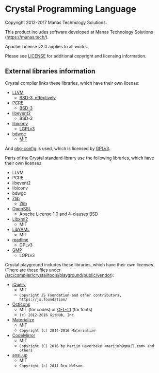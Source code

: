 # Crystal Programming Language

Copyright 2012-2017 Manas Technology Solutions.

This product includes software developed at Manas Technology Solutions (<https://manas.tech/>).

Apache License v2.0 applies to all works.

Please see [LICENSE](/LICENSE) for additional copyright and licensing information.

## External libraries information

Crystal compiler links these libraries, which have their own license:

  * [LLVM](http://llvm.org/)
    - [BSD-3, effectively](http://releases.llvm.org/2.8/LICENSE.TXT)
  * [PCRE](http://pcre.org/)
    - [BSD-3](https://opensource.org/licenses/BSD-3-Clause)
  * [libevent2](http://libevent.org/)
    - BSD-3
  * [libiconv](https://www.gnu.org/software/libiconv/)
    - [LGPLv3](https://www.gnu.org/licenses/lgpl-3.0.en.html)
  * [bdwgc](http://www.hboehm.info/gc/)
    - [MIT](https://opensource.org/licenses/MIT)

And [pkg-config](https://www.freedesktop.org/wiki/Software/pkg-config/) is used, which is licensed by [GPLv3](https://www.gnu.org/licenses/gpl-3.0.en.html).

Parts of the Crystal standard library use the following libraries, which have their own licenses:

  * LLVM
  * PCRE
  * libevent2
  * libiconv
  * bdwgc
  * [Zlib](http://www.zlib.net/)
    - [Zlib](https://opensource.org/licenses/Zlib)
  * [OpenSSL](https://www.openssl.org/)
    - Apache License 1.0 and 4-clauses BSD
  * [Libxml2](http://xmlsoft.org/)
    - MIT
  * [LibYAML](http://pyyaml.org/wiki/LibYAML)
    - MIT
  * [readline](https://cnswww.cns.cwru.edu/php/chet/readline/rltop.html)
    - GPLv3
  * [GMP](https://gmplib.org/)
    - LGPLv3

Crystal playground includes these libraries, which have their own licenses.
(There are these files under [/src/compiler/crystal/tools/playground/public/vendor](/src/compiler/crystal/tools/playground/public/vendor)):

   * [jQuery](https://jquery.com/)
     - MIT
     - `Copyright JS Foundation and other contributors, https://js.foundation/`
   * [Octicons](https://octicons.github.com/)
     - MIT (for codes) or [OFL-1.1](https://opensource.org/licenses/OFL-1.1) (for fonts)
     - `(c) 2012-2016 GitHub, Inc.`
   * [Materialize](http://materializecss.com/)
     - MIT
     - `Copyright (c) 2014-2016 Materialize`
   * [CodeMirror](https://codemirror.net/)
     - MIT
     - `Copyright (C) 2016 by Marijn Haverbeke <marijnh@gmail.com> and others`
   * [ansi\_up](https://github.com/drudru/ansi\_up)
     - MIT
     - `Copyright (c) 2011 Dru Nelson`
